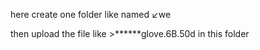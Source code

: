 here create one folder like named ↙️we

then upload the file like >******glove.6B.50d in this folder
